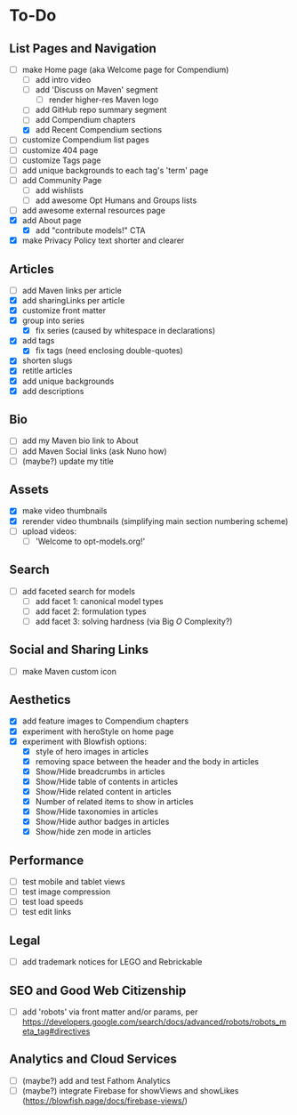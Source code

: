 # To-Do

## List Pages and Navigation
- [ ] make Home page (aka Welcome page for Compendium)
  - [ ] add intro video
  - [ ] add 'Discuss on Maven' segment
    - [ ] render higher-res Maven logo
  - [ ] add GitHub repo summary segment
  - [ ] add Compendium chapters
  - [x] add Recent Compendium sections
- [ ] customize Compendium list pages
- [ ] customize 404 page
- [ ] customize Tags page
- [ ] add unique backgrounds to each tag's 'term' page
- [ ] add Community Page
  - [ ] add wishlists
  - [ ] add awesome Opt Humans and Groups lists
- [ ] add awesome external resources page
- [x] add About page
  - [x] add "contribute models!" CTA
- [x] make Privacy Policy text shorter and clearer

## Articles
- [ ] add Maven links per article
- [x] add sharingLinks per article 
- [x] customize front matter
- [x] group into series
  - [x] fix series (caused by whitespace in declarations)
- [x] add tags
  - [x] fix tags (need enclosing double-quotes)
- [x] shorten slugs
- [x] retitle articles
- [x] add unique backgrounds
- [x] add descriptions

## Bio
- [ ] add my Maven bio link to About
- [ ] add Maven Social links (ask Nuno how)
- [ ] (maybe?) update my title

## Assets
- [x] make video thumbnails
- [x] rerender video thumbnails (simplifying main section numbering scheme)
- [ ] upload videos:
  - [ ] 'Welcome to opt-models.org!'

## Search
- [ ] add faceted search for models
  - [ ] add facet 1: canonical model types
  - [ ] add facet 2: formulation types
  - [ ] add facet 3: solving hardness (via Big *O* Complexity?)

## Social and Sharing Links
- [ ] make Maven custom icon

## Aesthetics
- [x] add feature images to Compendium chapters
- [x] experiment with heroStyle on home page
- [x] experiment with Blowfish options:
  - [x] style of hero images in articles
  - [x] removing space between the header and the body in articles
  - [x] Show/Hide breadcrumbs in articles
  - [x] Show/Hide table of contents in articles
  - [x] Show/Hide related content in articles
  - [x] Number of related items to show in articles
  - [x] Show/Hide taxonomies in articles
  - [x] Show/Hide author badges in articles
  - [x] Show/hide zen mode in articles

## Performance
- [ ] test mobile and tablet views
- [ ] test image compression
- [ ] test load speeds
- [ ] test edit links

## Legal
- [ ] add trademark notices for LEGO and Rebrickable

## SEO and Good Web Citizenship
- [ ] add 'robots' via front matter and/or params, per https://developers.google.com/search/docs/advanced/robots/robots_meta_tag#directives

## Analytics and Cloud Services
- [ ] (maybe?) add and test Fathom Analytics
- [ ] (maybe?) integrate Firebase for showViews and showLikes (https://blowfish.page/docs/firebase-views/)
